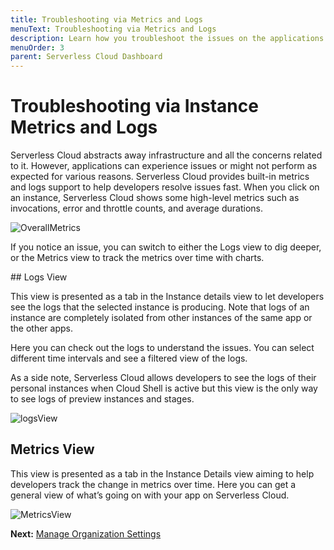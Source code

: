 ```yaml
---
title: Troubleshooting via Metrics and Logs 
menuText: Troubleshooting via Metrics and Logs
description: Learn how you troubleshoot the issues on the applications for Serverless Cloud. 
menuOrder: 3
parent: Serverless Cloud Dashboard
---
```


# Troubleshooting via Instance Metrics and Logs


Serverless Cloud abstracts away infrastructure and all the concerns related to it. However, applications can experience issues or might not perform as expected for various reasons. Serverless Cloud provides built-in metrics and logs support to help developers resolve issues fast. When you click on an instance, Serverless Cloud shows some high-level metrics such as invocations, error and throttle counts, and average durations.

![OverallMetrics](https://user-images.githubusercontent.com/85096820/141484272-70c78360-96a9-4619-a41b-23bc93bf7bfd.png)

If you notice an issue, you can switch to either the Logs view to dig deeper, or the Metrics view to track the metrics over time with charts.

## Logs View

This view is presented as a tab in the Instance details view to let developers see the logs that the selected instance is producing. Note that logs of an instance are completely isolated from other instances of the same app or the other apps.

Here you can check out the logs to understand the issues. You can select different time intervals and see a filtered view of the logs.

As a side note, Serverless Cloud allows developers to see the logs of their personal instances when Cloud Shell is active but this view is the only way to see logs of preview instances and stages.

![logsView](https://user-images.githubusercontent.com/85096820/141484383-03ce4b54-57c2-41bf-a81c-adb2e53783bc.png)

## Metrics View

This view is presented as a tab in the Instance Details view aiming to help developers track the change in metrics over time. Here you can get a general view of what’s going on with your app on Serverless Cloud.

![MetricsView](https://user-images.githubusercontent.com/85096820/141484459-02ab5192-69d5-4dc7-b0ac-8eb2fdd4cf34.png)

**Next:** [Manage Organization Settings](/cloud/docs/dashboard/managing-org-settings)